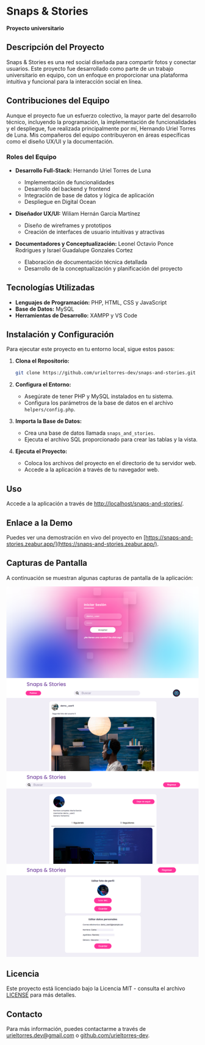 # Snaps & Stories

**Proyecto universitario**

## Descripción del Proyecto

Snaps & Stories es una red social diseñada para compartir fotos y conectar usuarios. Este proyecto fue desarrollado como parte de un trabajo universitario en equipo, con un enfoque en proporcionar una plataforma intuitiva y funcional para la interacción social en línea.

## Contribuciones del Equipo

Aunque el proyecto fue un esfuerzo colectivo, la mayor parte del desarrollo técnico, incluyendo la programación, la implementación de funcionalidades y el despliegue, fue realizada principalmente por mí, Hernando Uriel Torres de Luna. Mis compañeros del equipo contribuyeron en áreas específicas como el diseño UX/UI y la documentación.

### Roles del Equipo

- **Desarrollo Full-Stack:** Hernando Uriel Torres de Luna
  - Implementación de funcionalidades
  - Desarrollo del backend y frontend
  - Integración de base de datos y lógica de aplicación
  - Despliegue en Digital Ocean

- **Diseñador UX/UI:** Wiliam Hernán García Martínez
  - Diseño de wireframes y prototipos
  - Creación de interfaces de usuario intuitivas y atractivas

- **Documentadores y Conceptualización:** Leonel Octavio Ponce Rodrigues y Israel Guadalupe Gonzales Cortez
  - Elaboración de documentación técnica detallada
  - Desarrollo de la conceptualización y planificación del proyecto

## Tecnologías Utilizadas

- **Lenguajes de Programación:** PHP, HTML, CSS y JavaScript
- **Base de Datos:** MySQL
- **Herramientas de Desarrollo:** XAMPP y VS Code

## Instalación y Configuración

Para ejecutar este proyecto en tu entorno local, sigue estos pasos:

1. **Clona el Repositorio:**
   ```bash
   git clone https://github.com/urieltorres-dev/snaps-and-stories.git
   ```

2. **Configura el Entorno:**
   - Asegúrate de tener PHP y MySQL instalados en tu sistema.
   - Configura los parámetros de la base de datos en el archivo `helpers/config.php`.

3. **Importa la Base de Datos:**
   - Crea una base de datos llamada `snaps_and_stories`.
   - Ejecuta el archivo SQL proporcionado para crear las tablas y la vista.

4. **Ejecuta el Proyecto:**
   - Coloca los archivos del proyecto en el directorio de tu servidor web.
   - Accede a la aplicación a través de tu navegador web.

## Uso

Accede a la aplicación a través de [http://localhost/snaps-and-stories/](http://localhost/snaps-and-stories/).

## Enlace a la Demo

Puedes ver una demostración en vivo del proyecto en [https://snaps-and-stories.zeabur.app/](https://snaps-and-stories.zeabur.app/).

## Capturas de Pantalla

A continuación se muestran algunas capturas de pantalla de la aplicación:

![Captura de Pantalla 1](img/captura1.png)
![Captura de Pantalla 2](img/captura2.png)
![Captura de Pantalla 3](img/captura3.png)
![Captura de Pantalla 4](img/captura4.png)

## Licencia

Este proyecto está licenciado bajo la Licencia MIT - consulta el archivo [LICENSE](https://choosealicense.com/licenses/mit/) para más detalles.

## Contacto

Para más información, puedes contactarme a través de [urieltorres.dev@gmail.com](mailto:urieltorres.dev@gmail.com) o [github.com/urieltorres-dev](https://github.com/urieltorres-dev).


